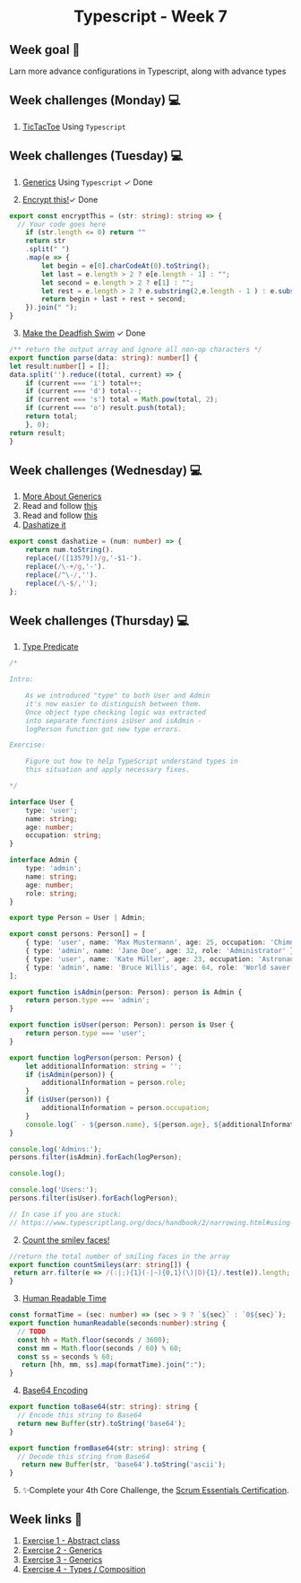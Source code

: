 <h1 align="center">Typescript - Week 7</h1>

## Week goal 🏁

<p>Larn more advance configurations in Typescript, along with advance types</p>

## Week challenges (Monday) 💻

1. [TicTacToe](https://github.com/corecodeio/bootcamp-from-scratch/blob/main/src/technologies/2022/week7/Exercices/E0/desc/ED0W7.md) Using `Typescript`

## Week challenges (Tuesday) 💻

1. [Generics](https://github.com/corecodeio/bootcamp-from-scratch/blob/main/src/technologies/2022/week7/Exercices/E1/desc/ED1W7.md) Using `Typescript`  <span>&#10003; Done</span>

2. [Encrypt this!](https://www.codewars.com/kata/5848565e273af816fb000449/train/typescript)<span>&#10003; Done</span>
```ts
export const encryptThis = (str: string): string => {
  // Your code goes here
    if (str.length <= 0) return ""
    return str
    .split(" ")
    .map(e => {
        let begin = e[0].charCodeAt(0).toString();
        let last = e.length > 2 ? e[e.length - 1] : "";
        let second = e.length > 2 ? e[1] : "";
        let rest = e.length > 2 ? e.substring(2,e.length - 1 ) : e.substring(1);
        return begin + last + rest + second; 
    }).join(" ");
}
```

3. [Make the Deadfish Swim](https://www.codewars.com/kata/51e0007c1f9378fa810002a9/train/typescript)  <span>&#10003; Done</span>
```ts
/** return the output array and ignore all non-op characters */
export function parse(data: string): number[] {
let result:number[] = [];
data.split('').reduce((total, current) => {
    if (current === 'i') total++;
    if (current === 'd') total--;
    if (current === 's') total = Math.pow(total, 2);
    if (current === 'o') result.push(total);
    return total;
    }, 0);
return result;
}
```

## Week challenges (Wednesday) 💻

1. [More About Generics](https://docs.microsoft.com/en-us/learn/modules/typescript-generics/)
2. Read and follow [this](https://learntypescript.dev/04/l5-union)
3. Read and follow [this](https://learntypescript.dev/04/l6-intersection)
4. [Dashatize it](https://www.codewars.com/kata/58223370aef9fc03fd000071/train/typescript)
```ts
export const dashatize = (num: number) => {
    return num.toString().
    replace(/([13579])/g,'-$1-').
    replace(/\-+/g,'-'). 
    replace(/^\-/,''). 
    replace(/\-$/,'');
};
```

## Week challenges (Thursday) 💻

1. [Type Predicate](https://typescript-exercises.github.io/#exercise=4)
```ts
/*

Intro:

    As we introduced "type" to both User and Admin
    it's now easier to distinguish between them.
    Once object type checking logic was extracted
    into separate functions isUser and isAdmin -
    logPerson function got new type errors.

Exercise:

    Figure out how to help TypeScript understand types in
    this situation and apply necessary fixes.

*/

interface User {
    type: 'user';
    name: string;
    age: number;
    occupation: string;
}

interface Admin {
    type: 'admin';
    name: string;
    age: number;
    role: string;
}

export type Person = User | Admin;

export const persons: Person[] = [
    { type: 'user', name: 'Max Mustermann', age: 25, occupation: 'Chimney sweep' },
    { type: 'admin', name: 'Jane Doe', age: 32, role: 'Administrator' },
    { type: 'user', name: 'Kate Müller', age: 23, occupation: 'Astronaut' },
    { type: 'admin', name: 'Bruce Willis', age: 64, role: 'World saver' }
];

export function isAdmin(person: Person): person is Admin {
    return person.type === 'admin';
}

export function isUser(person: Person): person is User {
    return person.type === 'user';
}

export function logPerson(person: Person) {
    let additionalInformation: string = '';
    if (isAdmin(person)) {
        additionalInformation = person.role;
    }
    if (isUser(person)) {
        additionalInformation = person.occupation;
    }
    console.log(` - ${person.name}, ${person.age}, ${additionalInformation}`);
}

console.log('Admins:');
persons.filter(isAdmin).forEach(logPerson);

console.log();

console.log('Users:');
persons.filter(isUser).forEach(logPerson);

// In case if you are stuck:
// https://www.typescriptlang.org/docs/handbook/2/narrowing.html#using-type-predicates
```
2. [Count the smiley faces!](https://www.codewars.com/kata/583203e6eb35d7980400002a/train/typescript)
```ts
//return the total number of smiling faces in the array
export function countSmileys(arr: string[]) {
 return arr.filter(e => /(:|;){1}(-|~){0,1}(\)|D){1}/.test(e)).length;
}
```

3. [Human Readable Time](https://www.codewars.com/kata/52685f7382004e774f0001f7)
```ts
const formatTime = (sec: number) => (sec > 9 ? `${sec}` : `0${sec}`);
export function humanReadable(seconds:number):string {
  // TODO
  const hh = Math.floor(seconds / 3600);
  const mm = Math.floor(seconds / 60) % 60;
  const ss = seconds % 60;
   return [hh, mm, ss].map(formatTime).join(":");
}
```

4. [Base64 Encoding](https://www.codewars.com/kata/5270f22f862516c686000161)
```ts
export function toBase64(str: string): string {
  // Encode this string to Base64
  return new Buffer(str).toString('base64');
}

export function fromBase64(str: string): string {
  // Decode this string from Base64
   return new Buffer(str, 'base64').toString('ascii');
}
```

5. ✨Complete your 4th Core Challenge, the [Scrum Essentials Certification](https://university.scrumnetwork.com/offers/C5fmudK2/checkout?coupon_code=ESSENTIALS2022).

## Week links 🔗

1. [Exercise 1 - Abstract class](https://github.com/corecodeio/FS0522_Typescript_01/tree/main/src/E0)
2. [Exercise 2 - Generics](https://github.com/corecodeio/FS0522_Typescript_01/tree/main/src/E1)
3. [Exercise 3 - Generics](https://github.com/corecodeio/FS0522_Typescript_01/tree/main/src/E2)
4. [Exercise 4 - Types / Composition](https://github.com/corecodeio/FS0522_Typescript_02)
